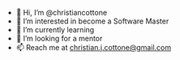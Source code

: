 - 👋 Hi, I’m @christiancottone
- 👀 I’m interested in become a Software Master
- 🌱 I’m currently learning
- 💞️ I’m looking for a mentor 
- 📫 Reach me at christian.j.cottone@gmail.com
